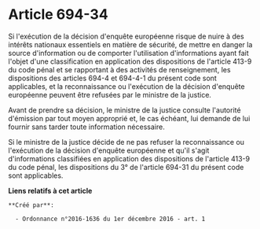 # Article 694-34

Si l'exécution de la décision d'enquête européenne risque de nuire à des  intérêts nationaux essentiels en matière de
sécurité, de mettre en  danger la source d'information ou de comporter l'utilisation  d'informations ayant fait l'objet d'une
classification en application  des dispositions de l'article 413-9 du code pénal et se rapportant à des  activités de
renseignement, les dispositions des articles 694-4 et  694-4-1 du présent code sont applicables, et la reconnaissance ou
l'exécution de la décision d'enquête européenne peuvent être refusées  par le ministre de la justice. 

Avant de prendre  sa décision, le ministre de la justice consulte l'autorité d'émission  par tout moyen approprié et, le cas
échéant, lui demande de lui fournir  sans tarder toute information nécessaire. 

Si le  ministre de la justice décide de ne pas refuser la reconnaissance ou  l'exécution de la décision d'enquête européenne
et qu'il s'agit  d'informations classifiées en application des dispositions de l'article  413-9 du code pénal, les
dispositions du 3° de l'article 694-31 du  présent code sont applicables.

**Liens relatifs à cet article**

	**Créé par**:

	  - Ordonnance n°2016-1636 du 1er décembre 2016 - art. 1
